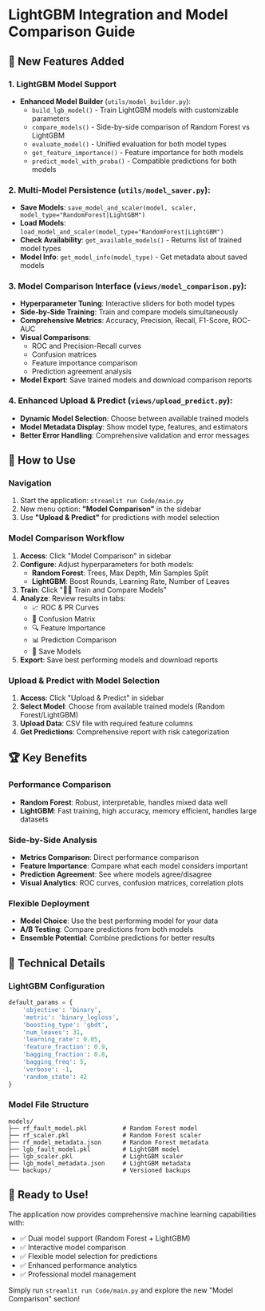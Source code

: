 # LightGBM Integration and Model Comparison Guide

## 🚀 New Features Added

### 1. **LightGBM Model Support**
- **Enhanced Model Builder** (`utils/model_builder.py`):
  - `build_lgb_model()` - Train LightGBM models with customizable parameters
  - `compare_models()` - Side-by-side comparison of Random Forest vs LightGBM
  - `evaluate_model()` - Unified evaluation for both model types
  - `get_feature_importance()` - Feature importance for both models
  - `predict_model_with_proba()` - Compatible predictions for both models

### 2. **Multi-Model Persistence** (`utils/model_saver.py`):
- **Save Models**: `save_model_and_scaler(model, scaler, model_type="RandomForest|LightGBM")`
- **Load Models**: `load_model_and_scaler(model_type="RandomForest|LightGBM")`
- **Check Availability**: `get_available_models()` - Returns list of trained model types
- **Model Info**: `get_model_info(model_type)` - Get metadata about saved models

### 3. **Model Comparison Interface** (`views/model_comparison.py`):
- **Hyperparameter Tuning**: Interactive sliders for both model types
- **Side-by-Side Training**: Train and compare models simultaneously
- **Comprehensive Metrics**: Accuracy, Precision, Recall, F1-Score, ROC-AUC
- **Visual Comparisons**:
  - ROC and Precision-Recall curves
  - Confusion matrices
  - Feature importance comparison
  - Prediction agreement analysis
- **Model Export**: Save trained models and download comparison reports

### 4. **Enhanced Upload & Predict** (`views/upload_predict.py`):
- **Dynamic Model Selection**: Choose between available trained models
- **Model Metadata Display**: Show model type, features, and estimators
- **Better Error Handling**: Comprehensive validation and error messages

## 🎯 How to Use

### **Navigation**
1. Start the application: `streamlit run Code/main.py`
2. New menu option: **"Model Comparison"** in the sidebar
3. Use **"Upload & Predict"** for predictions with model selection

### **Model Comparison Workflow**
1. **Access**: Click "Model Comparison" in sidebar
2. **Configure**: Adjust hyperparameters for both models:
   - **Random Forest**: Trees, Max Depth, Min Samples Split
   - **LightGBM**: Boost Rounds, Learning Rate, Number of Leaves
3. **Train**: Click "🏃‍♂️ Train and Compare Models"
4. **Analyze**: Review results in tabs:
   - 📈 ROC & PR Curves
   - 🎯 Confusion Matrix
   - 🔍 Feature Importance
   - 📊 Prediction Comparison
   - 💾 Save Models
5. **Export**: Save best performing models and download reports

### **Upload & Predict with Model Selection**
1. **Access**: Click "Upload & Predict" in sidebar
2. **Select Model**: Choose from available trained models (Random Forest/LightGBM)
3. **Upload Data**: CSV file with required feature columns
4. **Get Predictions**: Comprehensive report with risk categorization

## 🏆 Key Benefits

### **Performance Comparison**
- **Random Forest**: Robust, interpretable, handles mixed data well
- **LightGBM**: Fast training, high accuracy, memory efficient, handles large datasets

### **Side-by-Side Analysis**
- **Metrics Comparison**: Direct performance comparison
- **Feature Importance**: Compare what each model considers important
- **Prediction Agreement**: See where models agree/disagree
- **Visual Analytics**: ROC curves, confusion matrices, correlation plots

### **Flexible Deployment**
- **Model Choice**: Use the best performing model for your data
- **A/B Testing**: Compare predictions from both models
- **Ensemble Potential**: Combine predictions for better results

## 🔧 Technical Details

### **LightGBM Configuration**
```python
default_params = {
    'objective': 'binary',
    'metric': 'binary_logloss',
    'boosting_type': 'gbdt',
    'num_leaves': 31,
    'learning_rate': 0.05,
    'feature_fraction': 0.9,
    'bagging_fraction': 0.8,
    'bagging_freq': 5,
    'verbose': -1,
    'random_state': 42
}
```

### **Model File Structure**
```
models/
├── rf_fault_model.pkl          # Random Forest model
├── rf_scaler.pkl               # Random Forest scaler
├── rf_model_metadata.json      # Random Forest metadata
├── lgb_fault_model.pkl         # LightGBM model
├── lgb_scaler.pkl              # LightGBM scaler
├── lgb_model_metadata.json     # LightGBM metadata
└── backups/                    # Versioned backups
```

## 🎉 Ready to Use!

The application now provides comprehensive machine learning capabilities with:
- ✅ Dual model support (Random Forest + LightGBM)
- ✅ Interactive model comparison
- ✅ Flexible model selection for predictions
- ✅ Enhanced performance analytics
- ✅ Professional model management

Simply run `streamlit run Code/main.py` and explore the new "Model Comparison" section!
